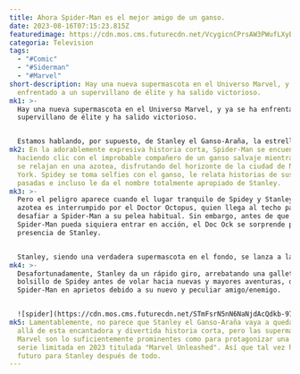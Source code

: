 ```yaml
---
title: Ahora Spider-Man es el mejor amigo de un ganso.
date: 2023-08-16T07:15:23.815Z
featuredimage: https://cdn.mos.cms.futurecdn.net/VcygicnCPrsAW3PWufLXyE-970-80.jpg.webp
categoria: Television
tags:
  - "#Comic"
  - "#Siderman"
  - "#Marvel"
short-description: Hay una nueva supermascota en el Universo Marvel, y ya se ha
  enfrentado a un supervillano de élite y ha salido victorioso.
mk1: >-
  Hay una nueva supermascota en el Universo Marvel, y ya se ha enfrentado a un
  supervillano de élite y ha salido victorioso.


  Estamos hablando, por supuesto, de Stanley el Ganso-Araña, la estrella de una historia secundaria de dos páginas en el Amazing Spider-Man #31 del 9 de agosto (que también lleva el número Legacy de Amazing Spider-Man #925) escrito y dibujado por Cale Atkinson.
mk2: En la adorablemente expresiva historia corta, Spider-Man se encuentra
  haciendo clic con el improbable compañero de un ganso salvaje mientras ambos
  se relajan en una azotea, disfrutando del horizonte de la ciudad de Nueva
  York. Spidey se toma selfies con el ganso, le relata historias de sus hazañas
  pasadas e incluso le da el nombre totalmente apropiado de Stanley.
mk3: >-
  Pero el peligro aparece cuando el lugar tranquilo de Spidey y Stanley en la
  azotea es interrumpido por el Doctor Octopus, quien llega al techo para
  desafiar a Spider-Man a su pelea habitual. Sin embargo, antes de que
  Spider-Man pueda siquiera entrar en acción, el Doc Ock se sorprende por la
  presencia de Stanley.


  Stanley, siendo una verdadera supermascota en el fondo, se lanza a la pelea, picoteando y acosando al desconcertado Doctor Octopus hasta que este se retira por completo.
mk4: >-
  Desafortunadamente, Stanley da un rápido giro, arrebatando una galleta del
  bolsillo de Spidey antes de volar hacia nuevas y mayores aventuras, dejando a
  Spider-Man en aprietos debido a su nuevo y peculiar amigo/enemigo.


  ![spider](https://cdn.mos.cms.futurecdn.net/STmFsrN5nN6NaNjdAcQdkb-970-80.jpg "spider")
mk5: Lamentablemente, no parece que Stanley el Ganso-Araña vaya a quedarse más
  allá de esta encantadora y divertida historia corta, pero las supermascotas de
  Marvel son lo suficientemente prominentes como para protagonizar una nueva
  serie limitada en 2023 titulada "Marvel Unleashed". Así que tal vez haya un
  futuro para Stanley después de todo.
---
```

